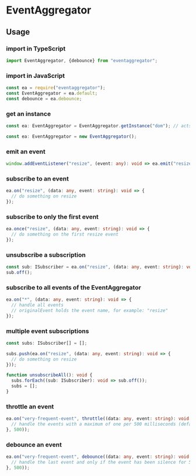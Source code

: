 # EventAggregator

## Usage

### import in TypeScript
```typescript
import EventAggregator, {debounce} from "eventaggregator";
```
### import in JavaScript
```javascript
const ea = require("eventaggregator");
const EventAggregator = ea.default;
const debounce = ea.debounce;
```

### get an instance
```typescript
const ea: EventAggregator = EventAggregator.getInstance("dom"); // acts like a Singleton

const ea: EventAggregator = new EventAggregator();
```

### emit an event
```typescript
window.addEventListener("resize", (event: any): void => ea.emit("resize", event));
```

### subscribe to an event
```typescript
ea.on("resize", (data: any, event: string): void => {
  // do something on resize
});
```

### subscribe to only the first event
```typescript
ea.once("resize", (data: any, event: string): void => {
  // do something on the first resize event
});
```

### unsubscribe a subscription
```typescript
const sub: ISubscriber = ea.on("resize", (data: any, event: string): void => {...});
sub.off();
```

### subscribe to all events of the EventAggregator
```typescript
ea.on("*", (data: any, event: string): void => {
  // handle all events
  // originalEvent holds the event name, for example: "resize"
});
```

### multiple event subscriptions
```typescript
const subs: ISubscriber[] = [];

subs.push(ea.on("resize", (data: any, event: string): void => {
  // do something on resize
}));

function unsubscribeAll(): void {
  subs.forEach((sub: ISubscriber): void => sub.off());
  subs = [];
}
```

### throttle an event
```typescript
ea.on("very-frequent-event", throttle((data: any, event: string): void => {
  // handle the events with a maximum of one per 500 milliseconds (default threshhold is 100 milliseconds)
}, 500));
```

### debounce an event
```typescript
ea.on("very-frequent-event", debounce((data: any, event: string): void => {
  // handle the last event and only if the event has been silence for 500 milliseconds (default threshhold is 100 milliseconds)
}, 500));
```